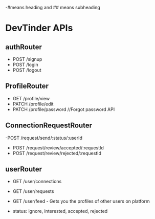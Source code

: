 -#means heading and ## means subheading

# DevTinder APIs

## authRouter
- POST /signup
- POST /login
- POST /logout

## ProfileRouter
- GET /profile/view
- PATCH /profile/edit
- PATCH /profile/password //Forgot password API

## ConnectionRequestRouter
<!-- 
- POST /request/send/interested/:userId
- POST /request/send/ignored/:userId -->
-POST /request/send/:status/:userId


- POST /request/review/accepted/:requestId
- POST /request/review/rejected/:requestId

## userRouter
- GET /user/connections
- GET /user/requests
- GET /user/feed - Gets you the profiles of other users on platform

- status: ignore, interested, accepted, rejected
